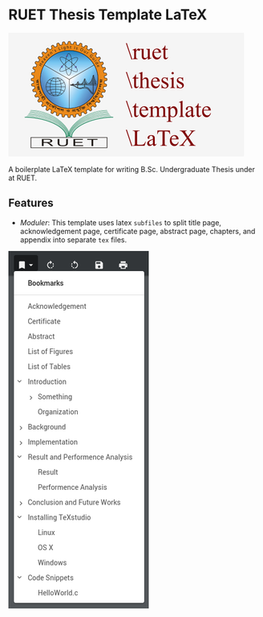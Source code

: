 # RUET Thesis Template LaTeX

![Cover](doc/cover.png)

A boilerplate LaTeX template for writing B.Sc. Undergraduate Thesis under at RUET.

## Features

* *Moduler*: This template uses latex `subfiles` to split title page, acknowledgement page, certificate page, abstract page, chapters, and appendix into separate `tex` files.

![Contents](doc/href.png)
